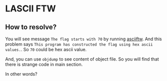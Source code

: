 # LASCII FTW

## How to resolve?

You will see message `The flag starts with 70` by running [asciiftw](asciiftw).
And this problem says `This program has constructed the flag using hex ascii values.`.
So `70` could be hex ascii value.

And, you can use `objdump` to see content of object file.
So you will find that there is strange code in main section.

In other words?